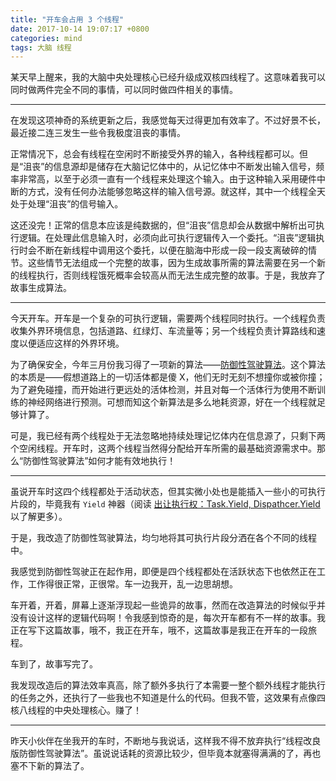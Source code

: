```yaml
---
title: "开车会占用 3 个线程"
date: 2017-10-14 19:07:17 +0800
categories: mind
tags: 大脑 线程
---
```


某天早上醒来，我的大脑中央处理核心已经升级成双核四线程了。这意味着我可以同时做两件完全不同的事情，可以同时做四件相关的事情。

---

在发现这项神奇的系统更新之后，我感觉每天过得更加有效率了。不过好景不长，最近接二连三发生一些令我极度沮丧的事情。

正常情况下，总会有线程在空闲时不断接受外界的输入，各种线程都可以。但是“沮丧”的信息源却是储存在大脑记忆体中的，从记忆体中不断发出输入信号，频率非常高，以至于必须一直有一个线程来处理这个输入。由于这种输入采用硬件中断的方式，没有任何办法能够忽略这样的输入信号源。就这样，其中一个线程全天处于处理“沮丧”的信号输入。

这还没完！正常的信息本应该是纯数据的，但“沮丧”信息却会从数据中解析出可执行逻辑。在处理此信息输入时，必须向此可执行逻辑传入一个委托。“沮丧”逻辑执行时会不断在新线程中调用这个委托，以便在脑海中形成一段一段支离破碎的情节。这些情节无法组成一个完整的故事，因为生成故事所需的算法需要在另一个新的线程执行，否则线程饿死概率会较高从而无法生成完整的故事。于是，我放弃了故事生成算法。

---

今天开车。开车是一个复杂的可执行逻辑，需要两个线程同时执行。一个线程负责收集外界环境信息，包括道路、红绿灯、车流量等；另一个线程负责计算路线和速度以便适应这样的外界环境。

为了确保安全，今年三月份我习得了一项新的算法——[防御性驾驶算法](https://www.zhihu.com/question/28878219)。这个算法的本质是——假想道路上的一切活体都是傻 X，他们无时无刻不想撞你或被你撞；为了避免碰撞，而开始进行更远处的活体检测，并且对每一个活体行为使用不断训练的神经网络进行预测。可想而知这个新算法是多么地耗资源，好在一个线程就足够计算了。

可是，我已经有两个线程处于无法忽略地持续处理记忆体内在信息源了，只剩下两个空闲线程。开车时，这两个线程当然得分配给开车所需的最基础资源需求中。那么“防御性驾驶算法”如何才能有效地执行！

---

虽说开车时这四个线程都处于活动状态，但其实微小处也是能插入一些小的可执行片段的，毕竟我有 `Yield` 神器（阅读 [出让执行权：Task.Yield, Dispathcer.Yield](/post/yield-in-task-dispatcher) 以了解更多）。

于是，我改造了防御性驾驶算法，均匀地将其可执行片段分洒在各个不同的线程中。

我感觉到防御性驾驶正在起作用，即便是四个线程都处在活跃状态下也依然正在工作，工作得很正常，正很常。车一边我开，乱一边思胡想。

车开着，开着，屏幕上逐渐浮现起一些诡异的故事，然而在改造算法的时候似乎并没有设计这样的逻辑代码啊！令我感到惊奇的是，每次开车都有不一样的故事。我正在写下这篇故事，哦不，我正在开车，哦不，这篇故事是我正在开车的一段旅程。

车到了，故事写完了。

我发现改造后的算法效率真高，除了额外多执行了本需要一整个额外线程才能执行的任务之外，还执行了一些我也不知道是什么的代码。但我不管，这效果有点像四核八线程的中央处理核心。赚了！

---

昨天小伙伴在坐我开的车时，不断地与我说话，这样我不得不放弃执行“线程改良版防御性驾驶算法”。虽说说话耗的资源比较少，但毕竟本就塞得满满的了，再也塞不下新的算法了。
